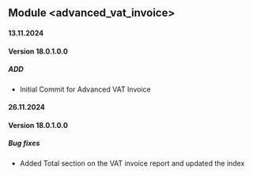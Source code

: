 ## Module <advanced_vat_invoice>

#### 13.11.2024
#### Version 18.0.1.0.0
##### ADD

- Initial Commit for Advanced VAT Invoice

#### 26.11.2024
#### Version 18.0.1.0.0
##### Bug fixes

- Added Total section on the VAT invoice report and updated the index
